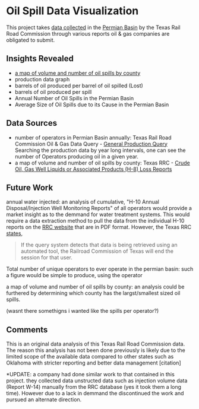 # Oil Spill Data Visualization

This project takes [data collected](http://www.rrc.state.tx.us/about-us/resource-center/research/online-research-queries/) in the [Permian Basin](https://upload.wikimedia.org/wikipedia/en/4/4e/Active_wells_on_the_Permian_Basin.jpg) by the Texas Rail Road Commission through various reports oil & gas companies are obligated to submit. 


## Insights Revealed
- [a map of volume and number of oil spills by county](presentable/oil_spill_net_loss_2009_2018.png)
- production data graph
- barrels of oil produced per barrel of oil spilled (Lost)
- barrels of oil produced per spill
- Annual Number of Oil Spills in the Permian Basin
- Average Size of Oil Spills due to its Cause in the Permian Basin


## Data Sources
- number of operators in Permian Basin annually: Texas Rail Road Commission Oil & Gas Data Query - [General Production Query](http://webapps2.rrc.texas.gov/EWA/productionQueryAction.do) Searching the production data by year long intervals, one can see the number of Operators producing oil in a given year.
- a map of volume and number of oil spills by county: Texas RRC - [Crude Oil, Gas Well Liquids or Associated Products (H-8) Loss Reports](http://www.rrc.state.tx.us/oil-gas/compliance-enforcement/h-8/)

## Future Work
annual water injected: an analysis of cumulative, "H-10 Annual Disposal/Injection Well Monitoring Reports" of all operators would provide a market insight as to the demmand for water treatment systems. This would require a data extraction method to pull the data from the individual H-10 reports on the [RRC website](http://webapps.rrc.state.tx.us/H10/h10PublicMain.do) that are in PDF format. However, the Texas RRC [states](http://www.rrc.state.tx.us/about-us/resource-center/research/online-research-queries/), 
> If the query system detects that data is being retrieved using an automated tool, the Railroad Commission of Texas will end the session for that user.

Total number of unique operators to ever operate in the permian basin: such a figure would be simple to produce, using the operator


a map of volume and number of oil spills by county: an analysis could be furthered by determining which county has the largst/smallest sized oil spills.

(wasnt there somethigns i wanted like the spills per operator?)

## Comments
This is an original data analysis of this Texas Rail Road Commission data. The reason this analysis has not been done previously is likely due to the limited scope of the available data compared to other states such as Oklahoma with stricter reporting and better data management [citation]

*UPDATE: a company had done similar work to that contained in this project. they collected data unstructed data such as injection volume data (Report W-14) manually from the RRC database (yes it took them a long time). However due to a lack in demmand the discontinued the work and pursued an alternate direction.

